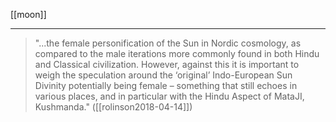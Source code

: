 [[moon]]
***
> "...the female personification of the Sun in Nordic cosmology, as compared to the male iterations more commonly found in both Hindu and Classical civilization. However, against this it is important to weigh the speculation around the ‘original’ Indo-European Sun Divinity potentially being female – something that still echoes in various places, and in particular with the Hindu Aspect of MataJI, Kushmanda." ([[rolinson2018-04-14]])